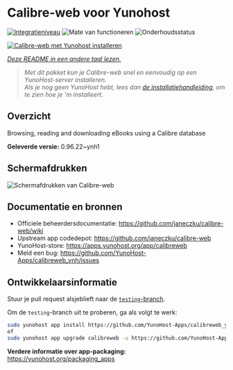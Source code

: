<!--
NB: Deze README is automatisch gegenereerd door <https://github.com/YunoHost/apps/tree/master/tools/readme_generator>
Hij mag NIET handmatig aangepast worden.
-->

# Calibre-web voor Yunohost

[![Integratieniveau](https://dash.yunohost.org/integration/calibreweb.svg)](https://ci-apps.yunohost.org/ci/apps/calibreweb/) ![Mate van functioneren](https://ci-apps.yunohost.org/ci/badges/calibreweb.status.svg) ![Onderhoudsstatus](https://ci-apps.yunohost.org/ci/badges/calibreweb.maintain.svg)

[![Calibre-web met Yunohost installeren](https://install-app.yunohost.org/install-with-yunohost.svg)](https://install-app.yunohost.org/?app=calibreweb)

*[Deze README in een andere taal lezen.](./ALL_README.md)*

> *Met dit pakket kun je Calibre-web snel en eenvoudig op een YunoHost-server installeren.*  
> *Als je nog geen YunoHost hebt, lees dan [de installatiehandleiding](https://yunohost.org/install), om te zien hoe je 'm installeert.*

## Overzicht

Browsing, reading and downloading eBooks using a Calibre database

**Geleverde versie:** 0.96.22~ynh1

## Schermafdrukken

![Schermafdrukken van Calibre-web](./doc/screenshots/screenshot.png)

## Documentatie en bronnen

- Officiele beheerdersdocumentatie: <https://github.com/janeczku/calibre-web/wiki>
- Upstream app codedepot: <https://github.com/janeczku/calibre-web>
- YunoHost-store: <https://apps.yunohost.org/app/calibreweb>
- Meld een bug: <https://github.com/YunoHost-Apps/calibreweb_ynh/issues>

## Ontwikkelaarsinformatie

Stuur je pull request alsjeblieft naar de [`testing`-branch](https://github.com/YunoHost-Apps/calibreweb_ynh/tree/testing).

Om de `testing`-branch uit te proberen, ga als volgt te werk:

```bash
sudo yunohost app install https://github.com/YunoHost-Apps/calibreweb_ynh/tree/testing --debug
of
sudo yunohost app upgrade calibreweb -u https://github.com/YunoHost-Apps/calibreweb_ynh/tree/testing --debug
```

**Verdere informatie over app-packaging:** <https://yunohost.org/packaging_apps>

